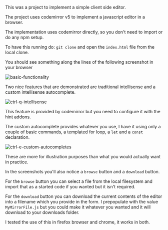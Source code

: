 This was a project to implement a simple client side editor. 

The project uses codemirror v5 to implement a javascript editor in a browser. 

The implementation uses codemirror directly, so you don't need to import or do any npm setup.

To have this running do:
`git clone` and open the `index.html` file from the local clone.

You should see something along the lines of the following screenshot in your browser

![basic-functionality](https://github.com/user-attachments/assets/094d29d6-5337-48bd-9c68-5de284babe13)


Two nice features that are demonstrated are traditional intellisense and a custom intellisense autocomplete.

![ctrl-q-intellisense](https://github.com/user-attachments/assets/60bc8302-ac2a-4e7f-9fda-a21afa398e98)

This feature is provided by codemirror but you need to configure it with the hint addons. 

The custom autocomplete provides whatever you use, I have it using only a couple of basic commands, a templated for loop, a `let` and a `const` declaration. 

![ctrl-e-custom-autocompletes](https://github.com/user-attachments/assets/5ef0664f-6be0-4617-bab3-26b9f0601569)

These are more for illustration purposes than what you would actually want in practice.

In the screenshots you'll also notice a `browse` button and a `download` button. 

For the `browse` button you can select a file from the local filesystem and import that as a started code if you wanted but it isn't required. 

For the `download` button you can download the current contents of the editor into a filename which you provide in the form. 
I prepopulate with the value `MyMirrorFile.js` but you could make it whatever you wanted and it will download to your downloads folder.

I tested the use of this in firefox browser and chrome, it works in both. 
